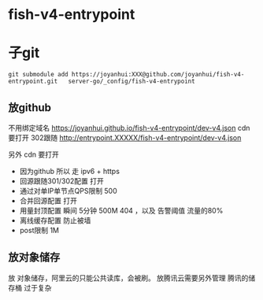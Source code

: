 # fish-v4-entrypoint


# 子git

```
git submodule add https://joyanhui:XXX@github.com/joyanhui/fish-v4-entrypoint.git   server-go/_config/fish-v4-entrypoint
```


## 放github 
不用绑定域名
https://joyanhui.github.io/fish-v4-entrypoint/dev-v4.json
cdn 要打开 302跟随
http://entrypoint.XXXXX/fish-v4-entrypoint/dev-v4.json

另外 cdn 要打开   
-  因为github  所以 走 ipv6 + https
- 回源跟随301/302配置 打开
- 通过对单IP单节点QPS限制   500
- 合并回源配置 打开 
- 用量封顶配置  瞬间 5分钟 500M  404  ，以及 告警阈值 流量的80%
- 离线缓存配置  防止被墙
- post限制  1M

## 放对象储存
放 对象储存，阿里云的只能公共读库，会被刷。  放腾讯云需要另外管理 腾讯的储存桶 过于复杂
